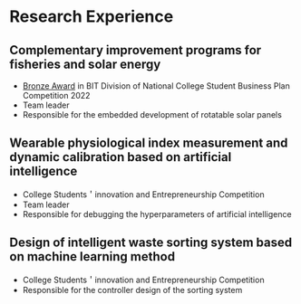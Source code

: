 # Research Experience
##  Complementary improvement programs for fisheries and solar energy
- [Bronze Award](/assets/supporting_files/Tiaozhanbei.pdf) in BIT Division of National College Student Business Plan Competition 2022
- Team leader
- Responsible for the embedded development of rotatable solar panels
## Wearable physiological index measurement and dynamic calibration based on artificial intelligence 
- College Students＇innovation and Entrepreneurship Competition
- Team leader
- Responsible for debugging the hyperparameters of artificial intelligence
## Design of intelligent waste sorting system based on machine learning method
- College Students＇innovation and Entrepreneurship Competition
- Responsible for the controller design of the sorting system
